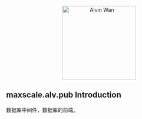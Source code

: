 <p align='center'> <a href='https://github.com/alvinwancn' target="_blank"> <img src='https://github.com/AlvinWanCN/life-record/raw/master/images/etlucency.png' alt='Alvin Wan' width=200></a></p>

## maxscale.alv.pub Introduction

数据库中间件，数据库的前端。


